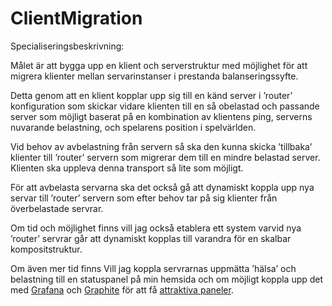# ClientMigration

Specialiseringsbeskrivning: 

Målet är att bygga upp en klient och serverstruktur med möjlighet för att migrera klienter mellan servarinstanser i prestanda balanseringssyfte.

Detta genom att en klient kopplar upp sig till en känd server i ’router’ konfiguration som skickar vidare klienten till en så obelastad och passande server som möjligt baserat på en kombination av klientens ping, serverns nuvarande belastning, och spelarens position i spelvärlden.

Vid behov av avbelastning från servern så ska den kunna skicka ’tillbaka’ klienter till ’router’ servern som migrerar dem till en mindre belastad server. Klienten ska uppleva denna transport så lite som möjligt.

För att avbelasta servarna ska det också gå att dynamiskt koppla upp nya servar till ’router’ servern som efter behov tar på sig klienter från överbelastade servrar.

Om tid och möjlighet finns vill jag också etablera ett system varvid nya ’router’ servrar går att dynamiskt kopplas till varandra för en skalbar kompositstruktur.

Om även mer tid finns Vill jag koppla servrarnas uppmätta ’hälsa’ och belastning till en statuspanel på min hemsida och om möjligt koppla upp det med [Grafana](https://grafana.com/) och [Graphite](https://grafana.com/oss/graphite/) för att få [attraktiva paneler](https://i.imgur.com/ElSzKXj.png).
